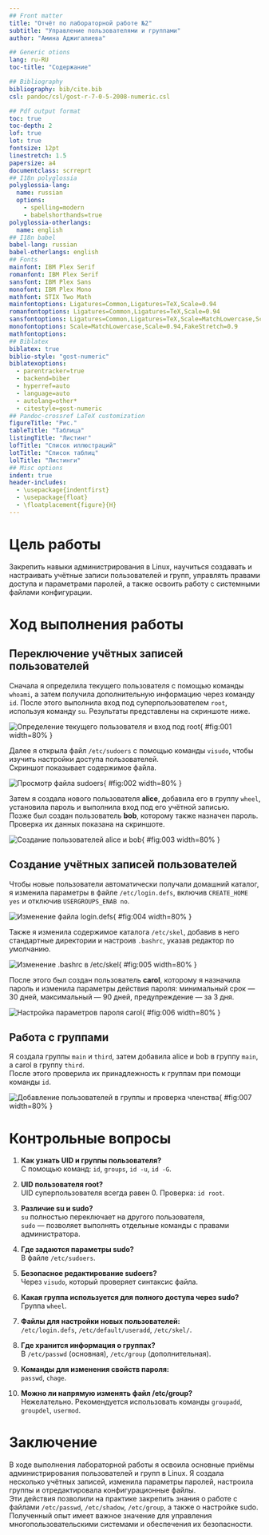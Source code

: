 ```yaml
---
## Front matter
title: "Отчёт по лабораторной работе №2"
subtitle: "Управление пользователями и группами"
author: "Амина Аджигалиева"

## Generic otions
lang: ru-RU
toc-title: "Содержание"

## Bibliography
bibliography: bib/cite.bib
csl: pandoc/csl/gost-r-7-0-5-2008-numeric.csl

## Pdf output format
toc: true
toc-depth: 2
lof: true
lot: true
fontsize: 12pt
linestretch: 1.5
papersize: a4
documentclass: scrreprt
## I18n polyglossia
polyglossia-lang:
  name: russian
  options:
    - spelling=modern
    - babelshorthands=true
polyglossia-otherlangs:
  name: english
## I18n babel
babel-lang: russian
babel-otherlangs: english
## Fonts
mainfont: IBM Plex Serif
romanfont: IBM Plex Serif
sansfont: IBM Plex Sans
monofont: IBM Plex Mono
mathfont: STIX Two Math
mainfontoptions: Ligatures=Common,Ligatures=TeX,Scale=0.94
romanfontoptions: Ligatures=Common,Ligatures=TeX,Scale=0.94
sansfontoptions: Ligatures=Common,Ligatures=TeX,Scale=MatchLowercase,Scale=0.94
monofontoptions: Scale=MatchLowercase,Scale=0.94,FakeStretch=0.9
mathfontoptions:
## Biblatex
biblatex: true
biblio-style: "gost-numeric"
biblatexoptions:
  - parentracker=true
  - backend=biber
  - hyperref=auto
  - language=auto
  - autolang=other*
  - citestyle=gost-numeric
## Pandoc-crossref LaTeX customization
figureTitle: "Рис."
tableTitle: "Таблица"
listingTitle: "Листинг"
lofTitle: "Список иллюстраций"
lotTitle: "Список таблиц"
lolTitle: "Листинги"
## Misc options
indent: true
header-includes:
  - \usepackage{indentfirst}
  - \usepackage{float}
  - \floatplacement{figure}{H}
---
```


# Цель работы

Закрепить навыки администрирования в Linux, научиться создавать и настраивать учётные записи пользователей и групп, 
управлять правами доступа и параметрами паролей, а также освоить работу с системными файлами конфигурации.

# Ход выполнения работы

## Переключение учётных записей пользователей

Сначала я определила текущего пользователя с помощью команды `whoami`, а затем получила дополнительную информацию через команду `id`. 
После этого выполнила вход под суперпользователем `root`, используя команду `su`. Результаты представлены на скриншоте ниже.

![Определение текущего пользователя и вход под root](Screenshot_1.png){ #fig:001 width=80% }

Далее я открыла файл `/etc/sudoers` с помощью команды `visudo`, чтобы изучить настройки доступа пользователей.  
Скриншот показывает содержимое файла.

![Просмотр файла sudoers](Screenshot_2.png){ #fig:002 width=80% }

Затем я создала нового пользователя **alice**, добавила его в группу `wheel`, установила пароль и выполнила вход под его учётной записью.  
Позже был создан пользователь **bob**, которому также назначен пароль. Проверка их данных показана на скриншоте.

![Создание пользователей alice и bob](Screenshot_3.png){ #fig:003 width=80% }

## Создание учётных записей пользователей

Чтобы новые пользователи автоматически получали домашний каталог, я изменила параметры в файле `/etc/login.defs`, 
включив `CREATE_HOME yes` и отключив `USERGROUPS_ENAB no`.  

![Изменение файла login.defs](Screenshot_4.png){ #fig:004 width=80% }

Также я изменила содержимое каталога `/etc/skel`, добавив в него стандартные директории и настроив `.bashrc`, 
указав редактор по умолчанию.

![Изменение .bashrc в /etc/skel](Screenshot_5.png){ #fig:005 width=80% }

После этого был создан пользователь **carol**, которому я назначила пароль и изменила параметры действия пароля: 
минимальный срок — 30 дней, максимальный — 90 дней, предупреждение — за 3 дня.  

![Настройка параметров пароля carol](Screenshot_6.png){ #fig:006 width=80% }

## Работа с группами

Я создала группы `main` и `third`, затем добавила alice и bob в группу `main`, а carol в группу `third`.  
После этого проверила их принадлежность к группам при помощи команды `id`.

![Добавление пользователей в группы и проверка членства](Screenshot_7.png){ #fig:007 width=80% }

# Контрольные вопросы

1. **Как узнать UID и группы пользователя?**  
   С помощью команд: `id`, `groups`, `id -u`, `id -G`.

2. **UID пользователя root?**  
   UID суперпользователя всегда равен 0. Проверка: `id root`.

3. **Различие su и sudo?**  
   `su` полностью переключает на другого пользователя,  
   `sudo` — позволяет выполнять отдельные команды с правами администратора.

4. **Где задаются параметры sudo?**  
   В файле `/etc/sudoers`.

5. **Безопасное редактирование sudoers?**  
   Через `visudo`, который проверяет синтаксис файла.

6. **Какая группа используется для полного доступа через sudo?**  
   Группа `wheel`.

7. **Файлы для настройки новых пользователей:**  
   `/etc/login.defs`, `/etc/default/useradd`, `/etc/skel/`.

8. **Где хранится информация о группах?**  
   В `/etc/passwd` (основная), `/etc/group` (дополнительная).

9. **Команды для изменения свойств пароля:**  
   `passwd`, `chage`.

10. **Можно ли напрямую изменять файл /etc/group?**  
    Нежелательно. Рекомендуется использовать команды `groupadd`, `groupdel`, `usermod`.

# Заключение

В ходе выполнения лабораторной работы я освоила основные приёмы администрирования пользователей и групп в Linux. 
Я создала несколько учётных записей, изменила параметры паролей, настроила группы и отредактировала конфигурационные файлы.  
Эти действия позволили на практике закрепить знания о работе с файлами `/etc/passwd`, `/etc/shadow`, `/etc/group`, а также о настройке sudo. 
Полученный опыт имеет важное значение для управления многопользовательскими системами и обеспечения их безопасности.
